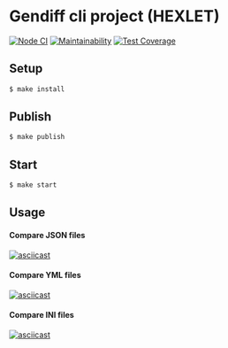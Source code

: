 # Gendiff cli project (HEXLET)

[![Node CI](https://github.com/YuliyaYakutsik/frontend-project-lvl2/workflows/CI/badge.svg)](https://github.com/YuliyaYakutsik/frontend-project-lvl2/actions)
[![Maintainability](https://api.codeclimate.com/v1/badges/8d09ac01aff3e2680303/maintainability)](https://codeclimate.com/github/YuliyaYakutsik/frontend-project-lvl2/maintainability)
[![Test Coverage](https://api.codeclimate.com/v1/badges/8d09ac01aff3e2680303/test_coverage)](https://codeclimate.com/github/YuliyaYakutsik/frontend-project-lvl2/test_coverage)

## Setup

```sh
$ make install
```

## Publish

```sh
$ make publish
```

## Start

```sh
$ make start
```

## Usage

#### Compare JSON files

[![asciicast](https://asciinema.org/a/GD2jppVoYLS5Yv8vUSmj9qGP0.svg)](https://asciinema.org/a/GD2jppVoYLS5Yv8vUSmj9qGP0)

#### Compare YML files

[![asciicast](https://asciinema.org/a/Jrm9x1VDHPodo6MlbRkGEYXGZ.svg)](https://asciinema.org/a/Jrm9x1VDHPodo6MlbRkGEYXGZ)

#### Compare INI files

[![asciicast](https://asciinema.org/a/6xaNKSWXx8BYXOxjRUGcM601s.svg)](https://asciinema.org/a/6xaNKSWXx8BYXOxjRUGcM601s)
